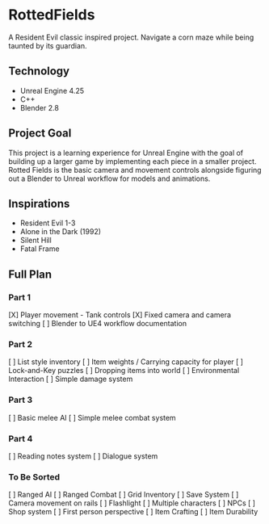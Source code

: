 # RottedFields
A Resident Evil classic inspired project.  Navigate a corn maze while being taunted by its guardian.

## Technology
* Unreal Engine 4.25
* C++
* Blender 2.8

## Project Goal
This project is a learning experience for Unreal Engine with the goal of building up a larger game by implementing each piece in a smaller project.
Rotted Fields is the basic camera and movement controls alongside figuring out a Blender to Unreal workflow for models and animations.

## Inspirations
* Resident Evil 1-3
* Alone in the Dark (1992)
* Silent Hill
* Fatal Frame

## Full Plan
### Part 1
[X] Player movement - Tank controls
[X] Fixed camera and camera switching
[ ] Blender to UE4 workflow documentation

### Part 2
[ ] List style inventory
[ ] Item weights / Carrying capacity for player
[ ] Lock-and-Key puzzles
[ ] Dropping items into world
[ ] Environmental Interaction
[ ] Simple damage system

### Part 3
[ ] Basic melee AI
[ ] Simple melee combat system 

### Part 4
[ ] Reading notes system
[ ] Dialogue system

### To Be Sorted
[ ] Ranged AI
[ ] Ranged Combat
[ ] Grid Inventory
[ ] Save System
[ ] Camera movement on rails
[ ] Flashlight
[ ] Multiple characters
[ ] NPCs
[ ] Shop system
[ ] First person perspective
[ ] Item Crafting
[ ] Item Durability

